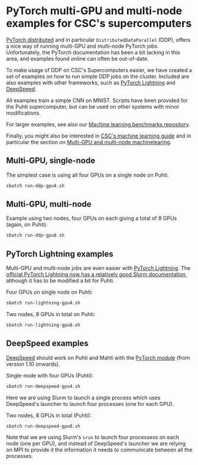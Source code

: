 # PyTorch multi-GPU and multi-node examples for CSC's supercomputers

[PyTorch distributed][pytorch_dist] and in particular
`DistributedDataParallel` (DDP), offers a nice way of running
multi-GPU and multi-node PyTorch jobs. Unfortunately, the PyTorch
documentation has been a bit lacking in this area, and examples found
online can often be out-of-date.

To make usage of DDP on CSC's Supercomputers easier, we have created a
set of examples on how to run simple DDP jobs on the cluster. Included
are also examples with other frameworks, such as [PyTorch
Lightning][lightning] and [DeepSpeed][deepspeed].

All examples train a simple CNN on MNIST. Scripts have been provided
for the Puhti supercomputer, but can be used on other systems with
minor modifications.

For larger examples, see also our [Machine learning benchmarks
repository](https://github.com/mvsjober/ml-benchmarks).

Finally, you might also be interested in [CSC's machine learning
guide](https://docs.csc.fi/support/tutorials/ml-guide/) and in
particular the section on [Multi-GPU and multi-node
machinelearing](https://docs.csc.fi/support/tutorials/ml-multi/).


## Multi-GPU, single-node

The simplest case is using all four GPUs on a single node on Puhti.

```bash
sbatch run-ddp-gpu4.sh
```

## Multi-GPU, multi-node

Example using two nodes, four GPUs on each giving a total of 8 GPUs (again, on Puhti):

```bash
sbatch run-ddp-gpu8.sh
```


## PyTorch Lightning examples

Multi-GPU and multi-node jobs are even easier with [PyTorch
Lightning][lightning]. The [official PyTorch Lightning now has a
relatively good Slurm
documentation](https://lightning.ai/docs/pytorch/stable/clouds/cluster_advanced.html?highlight=slurm),
although it has to be modified a bit for Puhti.

Four GPUs on single node on Puhti:

```bash
sbatch run-lightning-gpu4.sh
```

Two nodes, 8 GPUs in total on Puhti:

```bash
sbatch run-lightning-gpu8.sh
```

## DeepSpeed examples

[DeepSpeed][deepspeed] should work on Puhti and Mahti with the
[PyTorch module](https://docs.csc.fi/apps/pytorch/) (from version 1.10
onwards).

Single-node with four GPUs (Puhti):

```bash
sbatch run-deepspeed-gpu4.sh
```

Here we are using Slurm to launch a single process which uses DeepSpeed's
launcher to launch four processes (one for each GPU).

Two nodes, 8 GPUs in total (Puhti):

```bash
sbatch run-deepspeed-gpu8.sh
```

Note that we are using Slurm's `srun` to launch four processess on each node
(one per GPU), and instead of DeepSpeed's launcher we are relying on MPI to
provide it the information it needs to communicate between all the processes.


[pytorch_dist]: https://pytorch.org/tutorials/beginner/dist_overview.html
[ddp]: https://pytorch.org/docs/stable/generated/torch.nn.parallel.DistributedDataParallel.html
[lightning]: https://www.pytorchlightning.ai/
[deepspeed]: https://www.deepspeed.ai/
